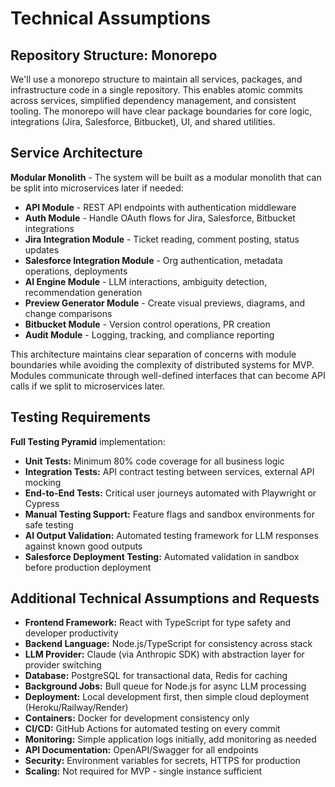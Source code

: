 # Technical Assumptions

## Repository Structure: Monorepo

We'll use a monorepo structure to maintain all services, packages, and infrastructure code in a single repository. This enables atomic commits across services, simplified dependency management, and consistent tooling. The monorepo will have clear package boundaries for core logic, integrations (Jira, Salesforce, Bitbucket), UI, and shared utilities.

## Service Architecture

**Modular Monolith** - The system will be built as a modular monolith that can be split into microservices later if needed:

- **API Module** - REST API endpoints with authentication middleware
- **Auth Module** - Handle OAuth flows for Jira, Salesforce, Bitbucket integrations
- **Jira Integration Module** - Ticket reading, comment posting, status updates
- **Salesforce Integration Module** - Org authentication, metadata operations, deployments
- **AI Engine Module** - LLM interactions, ambiguity detection, recommendation generation
- **Preview Generator Module** - Create visual previews, diagrams, and change comparisons
- **Bitbucket Module** - Version control operations, PR creation
- **Audit Module** - Logging, tracking, and compliance reporting

This architecture maintains clear separation of concerns with module boundaries while avoiding the complexity of distributed systems for MVP. Modules communicate through well-defined interfaces that can become API calls if we split to microservices later.

## Testing Requirements

**Full Testing Pyramid** implementation:

- **Unit Tests:** Minimum 80% code coverage for all business logic
- **Integration Tests:** API contract testing between services, external API mocking
- **End-to-End Tests:** Critical user journeys automated with Playwright or Cypress
- **Manual Testing Support:** Feature flags and sandbox environments for safe testing
- **AI Output Validation:** Automated testing framework for LLM responses against known good outputs
- **Salesforce Deployment Testing:** Automated validation in sandbox before production deployment

## Additional Technical Assumptions and Requests

- **Frontend Framework:** React with TypeScript for type safety and developer productivity
- **Backend Language:** Node.js/TypeScript for consistency across stack
- **LLM Provider:** Claude (via Anthropic SDK) with abstraction layer for provider switching
- **Database:** PostgreSQL for transactional data, Redis for caching
- **Background Jobs:** Bull queue for Node.js for async LLM processing
- **Deployment:** Local development first, then simple cloud deployment (Heroku/Railway/Render)
- **Containers:** Docker for development consistency only
- **CI/CD:** GitHub Actions for automated testing on every commit
- **Monitoring:** Simple application logs initially, add monitoring as needed
- **API Documentation:** OpenAPI/Swagger for all endpoints
- **Security:** Environment variables for secrets, HTTPS for production
- **Scaling:** Not required for MVP - single instance sufficient
